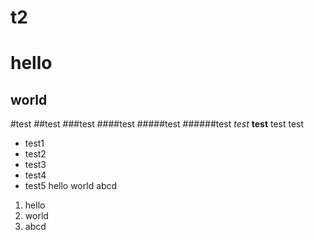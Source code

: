 # t2
hello
================================
world
-------------------------------
#test
##test
###test
####test
#####test
######test
*test*
**test**
test
    test
* test1
* test2
* test3
* test4
* test5
        hello
        world
        abcd
1. hello
2. world
3. abcd
